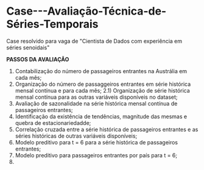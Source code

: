 # Case---Avaliação-Técnica-de-Séries-Temporais
Case resolvido para vaga de "Cientista de Dados com experiência em séries senoidais"

**PASSOS DA AVALIAÇÃO**

1) Contabilização do número de passageiros entrantes na Austrália em cada mês;
2) Organização do número de passaggeiros entrantes em série histórica mensal contínua e para cada mês;
  2.1) Organização de série histórica mensal contínua para as outras variáveis disponíveis no dataset;
3) Avaliação de sazonalidade na série histórica mensal contínua de passageiros entrantes;
4) Identificação da existência de tendências, magnitude das mesmas e quebra de estacionariedadde;
5) Correlação cruzada entre a série histórica de passageiros entrantes e as séries históricas de outras variáveis disponíveis;
6) Modelo preditivo para t = 6 para a série histórica de passageiros entrantes;
7) Modelo preditivo para passageiros entrantes por país para t = 6;
8) 

